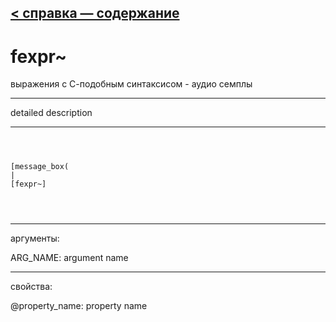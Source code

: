 [< справка — содержание](ceammc_lib.html)
---

# fexpr~


выражения с С-подобным синтаксисом - аудио семплы

---

detailed description
<br>


---


```



[message_box(                                 
|
[fexpr~]


            
```

---
аргументы:

ARG_NAME: argument name<br>

---
свойства:

@property_name: property name<br>

